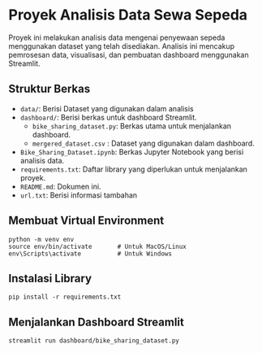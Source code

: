 # Proyek Analisis Data Sewa Sepeda

Proyek ini melakukan analisis data mengenai penyewaan sepeda menggunakan dataset yang telah disediakan. Analisis ini mencakup pemrosesan data, visualisasi, dan pembuatan dashboard menggunakan Streamlit.

## Struktur Berkas

- `data/`: Berisi Dataset yang digunakan dalam analisis
- `dashboard/`: Berisi berkas untuk dashboard Streamlit.
  - `bike_sharing_dataset.py`: Berkas utama untuk menjalankan dashboard.
  - `mergered_dataset.csv` : Dataset yang digunakan dalam dashboard.
- `Bike_Sharing_Dataset.ipynb`: Berkas Jupyter Notebook yang berisi analisis data.
- `requirements.txt`: Daftar library yang diperlukan untuk menjalankan proyek.
- `README.md`: Dokumen ini.
- `url.txt`: Berisi informasi tambahan

## Membuat Virtual Environment

```
python -m venv env
source env/bin/activate       # Untuk MacOS/Linux
env\Scripts\activate          # Untuk Windows
```

## Instalasi Library

```
pip install -r requirements.txt
```

## Menjalankan Dashboard Streamlit

```
streamlit run dashboard/bike_sharing_dataset.py
```
